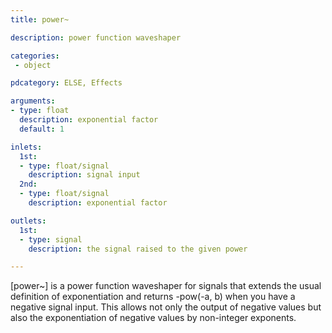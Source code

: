 ```yaml
---
title: power~

description: power function waveshaper

categories:
 - object

pdcategory: ELSE, Effects

arguments:
- type: float
  description: exponential factor
  default: 1

inlets:
  1st:
  - type: float/signal
    description: signal input
  2nd:
  - type: float/signal
    description: exponential factor

outlets:
  1st:
  - type: signal
    description: the signal raised to the given power

---
```


[power~] is a power function waveshaper for signals that extends the usual definition of exponentiation and returns -pow(-a, b) when you have a negative signal input. This allows not only the output of negative values but also the exponentiation of negative values by non-integer exponents.

